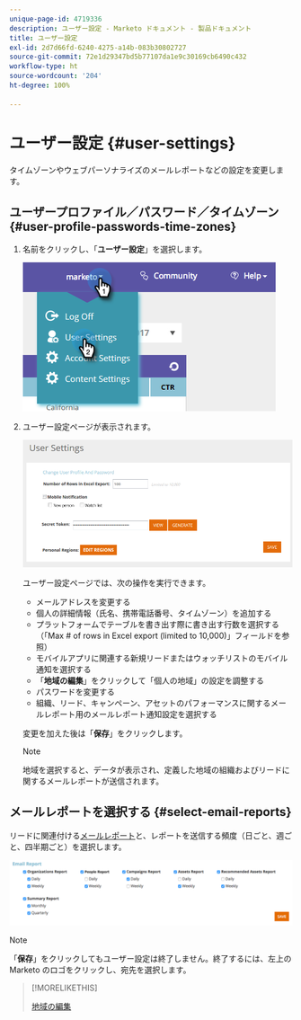 ```yaml
---
unique-page-id: 4719336
description: ユーザー設定 - Marketo ドキュメント - 製品ドキュメント
title: ユーザー設定
exl-id: 2d7d66fd-6240-4275-a14b-083b30802727
source-git-commit: 72e1d29347bd5b77107da1e9c30169cb6490c432
workflow-type: ht
source-wordcount: '204'
ht-degree: 100%

---
```


# ユーザー設定 {#user-settings}

タイムゾーンやウェブパーソナライズのメールレポートなどの設定を変更します。

## ユーザープロファイル／パスワード／タイムゾーン {#user-profile-passwords-time-zones}

1. 名前をクリックし、「**ユーザー設定**」を選択します。

   ![](assets/one.png)

1. ユーザー設定ページが表示されます。

   ![](assets/two.png)

   ユーザー設定ページでは、次の操作を実行できます。

   * メールアドレスを変更する
   * 個人の詳細情報（氏名、携帯電話番号、タイムゾーン）を追加する
   * プラットフォームでテーブルを書き出す際に書き出す行数を選択する（「Max # of rows in Excel export (limited to 10,000)」フィールドを参照）
   * モバイルアプリに関連する新規リードまたはウォッチリストのモバイル通知を選択する
   * 「**地域の編集**」をクリックして「個人の地域」の設定を調整する
   * パスワードを変更する
   * 組織、リード、キャンペーン、アセットのパフォーマンスに関するメールレポート用のメールレポート通知設定を選択する

   変更を加えた後は「**保存**」をクリックします。

   >[!NOTE]
   >
   >地域を選択すると、データが表示され、定義した地域の組織およびリードに関するメールレポートが送信されます。

## メールレポートを選択する {#select-email-reports}

リードに関連付ける[メールレポート](/help/marketo/product-docs/web-personalization/reporting-for-web-personalization/email-reports.md)と、レポートを送信する頻度（日ごと、週ごと、四半期ごと）を選択します。

![](assets/three.png)

>[!NOTE]
>
>「**保存**」をクリックしてもユーザー設定は終了しません。終了するには、左上の Marketo のロゴをクリックし、宛先を選択します。

>[!MORELIKETHIS]
>
>[地域の編集](/help/marketo/product-docs/web-personalization/getting-started/edit-regions.md)
